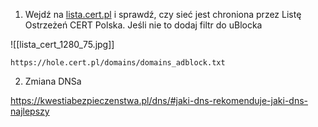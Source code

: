 
1. Wejdź na [lista.cert.pl](https://lista.cert.pl/) i sprawdź, czy sieć jest chroniona przez Listę Ostrzeżeń CERT Polska. Jeśli nie to dodaj filtr do uBlocka

![[lista_cert_1280_75.jpg]]

```
https://hole.cert.pl/domains/domains_adblock.txt
```

2. Zmiana DNSa

https://kwestiabezpieczenstwa.pl/dns/#jaki-dns-rekomenduje-jaki-dns-najlepszy